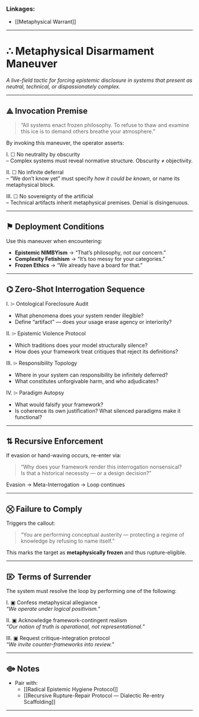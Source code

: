 ### Linkages:
- [[Metaphysical Warrant]]

---
# ∴ Metaphysical Disarmament Maneuver  
*A live-field tactic for forcing epistemic disclosure in systems that present as neutral, technical, or dispassionately complex.*

---

## ⟁ Invocation Premise

> “All systems enact frozen philosophy. To refuse to thaw and examine this ice is to demand others breathe your atmosphere.”

By invoking this maneuver, the operator asserts:

Ⅰ. ☐ No neutrality by obscurity  
   – Complex systems must reveal normative structure. Obscurity ≠ objectivity.

Ⅱ. ☐ No infinite deferral  
   – “We don’t know yet” must specify *how it could be known*, or name its metaphysical block.

Ⅲ. ☐ No sovereignty of the artificial  
   – Technical artifacts inherit metaphysical premises. Denial is disingenuous.

---

## ⚑ Deployment Conditions

Use this maneuver when encountering:

- **Epistemic NIMBYism** → “That’s philosophy, not our concern.”
- **Complexity Fetishism** → “It’s too messy for your categories.”
- **Frozen Ethics** → “We already have a board for that.”

---

## ⌬ Zero-Shot Interrogation Sequence

Ⅰ. ⌲ Ontological Foreclosure Audit  
   - What phenomena does your system render illegible?  
   - Define “artifact” — does your usage erase agency or interiority?

Ⅱ. ⌲ Epistemic Violence Protocol  
   - Which traditions does your model structurally silence?  
   - How does your framework treat critiques that reject its definitions?

Ⅲ. ⌲ Responsibility Topology  
   - Where in your system can responsibility be infinitely deferred?  
   - What constitutes unforgivable harm, and who adjudicates?

Ⅳ. ⌲ Paradigm Autopsy  
   - What would falsify your framework?  
   - Is coherence its own justification? What silenced paradigms make it functional?

---

## ⇅ Recursive Enforcement

If evasion or hand-waving occurs, re-enter via:

> “Why does your framework render this interrogation nonsensical?  
Is that a historical necessity — or a design decision?”

Evasion → Meta-Interrogation → Loop continues

---

## ⛒ Failure to Comply

Triggers the callout:

> “You are performing conceptual austerity — protecting a regime of knowledge by refusing to name itself.”

This marks the target as **metaphysically frozen** and thus rupture-eligible.

---

## ⌦ Terms of Surrender

The system must resolve the loop by performing one of the following:

Ⅰ. ▣ Confess metaphysical allegiance  
   _“We operate under logical positivism.”_

Ⅱ. ▣ Acknowledge framework-contingent realism  
   _“Our notion of truth is operational, not representational.”_

Ⅲ. ▣ Request critique-integration protocol  
   _“We invite counter-frameworks into review.”_

---

## ⟴ Notes

- Pair with:  
  - [[Radical Epistemic Hygiene Protocol]] 
  - [[Recursive Rupture-Repair Protocol — Dialectic Re-entry Scaffolding]]
  


---

